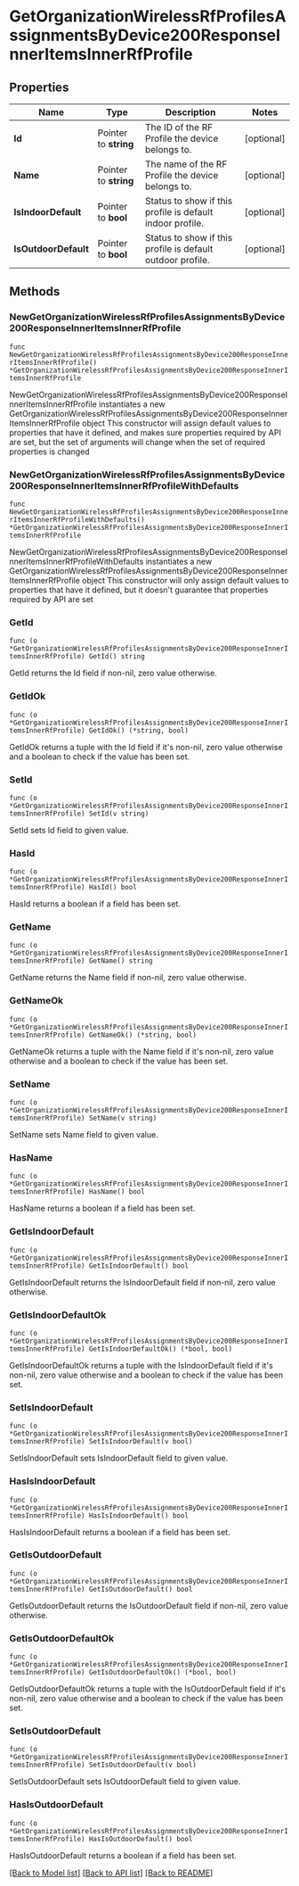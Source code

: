 # GetOrganizationWirelessRfProfilesAssignmentsByDevice200ResponseInnerItemsInnerRfProfile

## Properties

Name | Type | Description | Notes
------------ | ------------- | ------------- | -------------
**Id** | Pointer to **string** | The ID of the RF Profile the device belongs to. | [optional] 
**Name** | Pointer to **string** | The name of the RF Profile the device belongs to. | [optional] 
**IsIndoorDefault** | Pointer to **bool** | Status to show if this profile is default indoor profile. | [optional] 
**IsOutdoorDefault** | Pointer to **bool** | Status to show if this profile is default outdoor profile. | [optional] 

## Methods

### NewGetOrganizationWirelessRfProfilesAssignmentsByDevice200ResponseInnerItemsInnerRfProfile

`func NewGetOrganizationWirelessRfProfilesAssignmentsByDevice200ResponseInnerItemsInnerRfProfile() *GetOrganizationWirelessRfProfilesAssignmentsByDevice200ResponseInnerItemsInnerRfProfile`

NewGetOrganizationWirelessRfProfilesAssignmentsByDevice200ResponseInnerItemsInnerRfProfile instantiates a new GetOrganizationWirelessRfProfilesAssignmentsByDevice200ResponseInnerItemsInnerRfProfile object
This constructor will assign default values to properties that have it defined,
and makes sure properties required by API are set, but the set of arguments
will change when the set of required properties is changed

### NewGetOrganizationWirelessRfProfilesAssignmentsByDevice200ResponseInnerItemsInnerRfProfileWithDefaults

`func NewGetOrganizationWirelessRfProfilesAssignmentsByDevice200ResponseInnerItemsInnerRfProfileWithDefaults() *GetOrganizationWirelessRfProfilesAssignmentsByDevice200ResponseInnerItemsInnerRfProfile`

NewGetOrganizationWirelessRfProfilesAssignmentsByDevice200ResponseInnerItemsInnerRfProfileWithDefaults instantiates a new GetOrganizationWirelessRfProfilesAssignmentsByDevice200ResponseInnerItemsInnerRfProfile object
This constructor will only assign default values to properties that have it defined,
but it doesn't guarantee that properties required by API are set

### GetId

`func (o *GetOrganizationWirelessRfProfilesAssignmentsByDevice200ResponseInnerItemsInnerRfProfile) GetId() string`

GetId returns the Id field if non-nil, zero value otherwise.

### GetIdOk

`func (o *GetOrganizationWirelessRfProfilesAssignmentsByDevice200ResponseInnerItemsInnerRfProfile) GetIdOk() (*string, bool)`

GetIdOk returns a tuple with the Id field if it's non-nil, zero value otherwise
and a boolean to check if the value has been set.

### SetId

`func (o *GetOrganizationWirelessRfProfilesAssignmentsByDevice200ResponseInnerItemsInnerRfProfile) SetId(v string)`

SetId sets Id field to given value.

### HasId

`func (o *GetOrganizationWirelessRfProfilesAssignmentsByDevice200ResponseInnerItemsInnerRfProfile) HasId() bool`

HasId returns a boolean if a field has been set.

### GetName

`func (o *GetOrganizationWirelessRfProfilesAssignmentsByDevice200ResponseInnerItemsInnerRfProfile) GetName() string`

GetName returns the Name field if non-nil, zero value otherwise.

### GetNameOk

`func (o *GetOrganizationWirelessRfProfilesAssignmentsByDevice200ResponseInnerItemsInnerRfProfile) GetNameOk() (*string, bool)`

GetNameOk returns a tuple with the Name field if it's non-nil, zero value otherwise
and a boolean to check if the value has been set.

### SetName

`func (o *GetOrganizationWirelessRfProfilesAssignmentsByDevice200ResponseInnerItemsInnerRfProfile) SetName(v string)`

SetName sets Name field to given value.

### HasName

`func (o *GetOrganizationWirelessRfProfilesAssignmentsByDevice200ResponseInnerItemsInnerRfProfile) HasName() bool`

HasName returns a boolean if a field has been set.

### GetIsIndoorDefault

`func (o *GetOrganizationWirelessRfProfilesAssignmentsByDevice200ResponseInnerItemsInnerRfProfile) GetIsIndoorDefault() bool`

GetIsIndoorDefault returns the IsIndoorDefault field if non-nil, zero value otherwise.

### GetIsIndoorDefaultOk

`func (o *GetOrganizationWirelessRfProfilesAssignmentsByDevice200ResponseInnerItemsInnerRfProfile) GetIsIndoorDefaultOk() (*bool, bool)`

GetIsIndoorDefaultOk returns a tuple with the IsIndoorDefault field if it's non-nil, zero value otherwise
and a boolean to check if the value has been set.

### SetIsIndoorDefault

`func (o *GetOrganizationWirelessRfProfilesAssignmentsByDevice200ResponseInnerItemsInnerRfProfile) SetIsIndoorDefault(v bool)`

SetIsIndoorDefault sets IsIndoorDefault field to given value.

### HasIsIndoorDefault

`func (o *GetOrganizationWirelessRfProfilesAssignmentsByDevice200ResponseInnerItemsInnerRfProfile) HasIsIndoorDefault() bool`

HasIsIndoorDefault returns a boolean if a field has been set.

### GetIsOutdoorDefault

`func (o *GetOrganizationWirelessRfProfilesAssignmentsByDevice200ResponseInnerItemsInnerRfProfile) GetIsOutdoorDefault() bool`

GetIsOutdoorDefault returns the IsOutdoorDefault field if non-nil, zero value otherwise.

### GetIsOutdoorDefaultOk

`func (o *GetOrganizationWirelessRfProfilesAssignmentsByDevice200ResponseInnerItemsInnerRfProfile) GetIsOutdoorDefaultOk() (*bool, bool)`

GetIsOutdoorDefaultOk returns a tuple with the IsOutdoorDefault field if it's non-nil, zero value otherwise
and a boolean to check if the value has been set.

### SetIsOutdoorDefault

`func (o *GetOrganizationWirelessRfProfilesAssignmentsByDevice200ResponseInnerItemsInnerRfProfile) SetIsOutdoorDefault(v bool)`

SetIsOutdoorDefault sets IsOutdoorDefault field to given value.

### HasIsOutdoorDefault

`func (o *GetOrganizationWirelessRfProfilesAssignmentsByDevice200ResponseInnerItemsInnerRfProfile) HasIsOutdoorDefault() bool`

HasIsOutdoorDefault returns a boolean if a field has been set.


[[Back to Model list]](../README.md#documentation-for-models) [[Back to API list]](../README.md#documentation-for-api-endpoints) [[Back to README]](../README.md)



